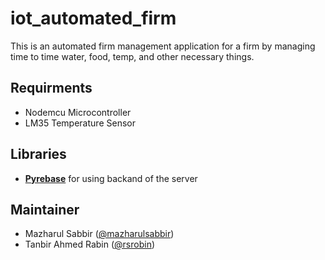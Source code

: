 # iot_automated_firm
This is an automated firm management application for a firm by managing time to time water, food, temp, and other necessary things.

## Requirments
* Nodemcu Microcontroller
* LM35 Temperature Sensor

## Libraries 

* [**Pyrebase**](https://github.com/nhorvath/Pyrebase4) for using backand of the server

## Maintainer

* Mazharul Sabbir ([@mazharulsabbir](https://github.com/mazharulsabbir))
* Tanbir Ahmed Rabin ([@rsrobin](https://github.com/RsRobin77))
